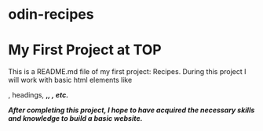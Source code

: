 # odin-recipes
# My First Project at TOP

This is a README.md file of my first project: Recipes. 
During this project I will work with basic html elements like <p>, headings, <strong>,<em>, <a>, etc.

After completing this project, I hope to have acquired the necessary skills and knowledge to build a basic website.